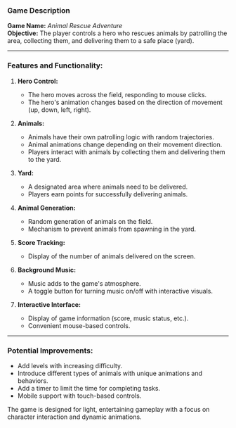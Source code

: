 ### Game Description

**Game Name:** _Animal Rescue Adventure_  
**Objective:** The player controls a hero who rescues animals by patrolling the area, collecting them, and delivering them to a safe place (yard).

---

### Features and Functionality:

1. **Hero Control:**

   - The hero moves across the field, responding to mouse clicks.
   - The hero's animation changes based on the direction of movement (up, down, left, right).

2. **Animals:**

   - Animals have their own patrolling logic with random trajectories.
   - Animal animations change depending on their movement direction.
   - Players interact with animals by collecting them and delivering them to the yard.

3. **Yard:**

   - A designated area where animals need to be delivered.
   - Players earn points for successfully delivering animals.

4. **Animal Generation:**

   - Random generation of animals on the field.
   - Mechanism to prevent animals from spawning in the yard.

5. **Score Tracking:**

   - Display of the number of animals delivered on the screen.

6. **Background Music:**

   - Music adds to the game's atmosphere.
   - A toggle button for turning music on/off with interactive visuals.

7. **Interactive Interface:**

   - Display of game information (score, music status, etc.).
   - Convenient mouse-based controls.

---

### Potential Improvements:

- Add levels with increasing difficulty.
- Introduce different types of animals with unique animations and behaviors.
- Add a timer to limit the time for completing tasks.
- Mobile support with touch-based controls.

The game is designed for light, entertaining gameplay with a focus on character interaction and dynamic animations.

